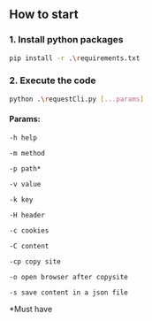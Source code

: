 ## How to start

### 1. Install python packages
```bash
pip install -r .\requirements.txt
```

### 2. Execute the code

```bash
python .\requestCli.py [...params] 
```

#### Params:
```
-h help 

-m method

-p path*

-v value

-k key

-H header

-c cookies 

-C content 

-cp copy site

-o open browser after copysite

-s save content in a json file
```
*Must have
